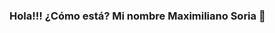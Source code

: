 ### Hola!!! ¿Cómo está? Mi nombre Maximiliano Soria 👋

<!--
**MaximilianoRodrigoSoria/MaximilianoRodrigoSoria** is a ✨ _special_ ✨ repository because its `README.md` (this file) appears on your GitHub profile.

![alt text](https://i.postimg.cc/PxXFMZpq/code.png)


Here are some ideas to get you started:

- 🔭 I’m currently working on ...
- 🌱 I’m currently learning ...
- 👯 I’m looking to collaborate on ...
- 🤔 I’m looking for help with ...
- 💬 Ask me about ...
- 📫 How to reach me: ...
- 😄 Pronouns: ...
- ⚡ Fun fact: ...
-->
